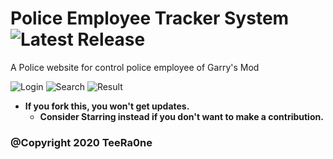 # Police Employee Tracker System ![Latest Release](https://img.shields.io/badge/Info-In%20developpement-blue)

A Police website for control police employee of Garry's Mod

![Login](https://i.imgur.com/ai5SHqJ.png)
![Search](https://i.imgur.com/v3dY7F3.png)
![Result](https://i.imgur.com/cVwLwlV.png)

- **If you fork this, you won't get updates.** 
    - **Consider Starring instead if you don't want to make a contribution.**
    


### @Copyright 2020 TeeRa0ne

